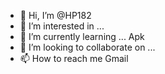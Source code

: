 - 👋 Hi, I’m @HP182
- 👀 I’m interested in ...
- 🌱 I’m currently learning ... Apk
- 💞️ I’m looking to collaborate on ...
- 📫 How to reach me Gmail


<!---
HP182/HP182 is a ✨ special ✨ repository because its `README.md` (this file) appears on your GitHub profile.
You can click the Preview link to take a look at your changes.
--->
